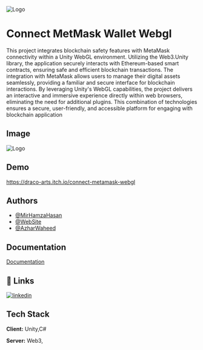 
![Logo](https://dracoarts-logo.s3.eu-north-1.amazonaws.com/DracoArts.png)


# Connect MetMask Wallet Webgl

This project integrates blockchain safety features with MetaMask connectivity within a Unity WebGL environment. Utilizing the Web3.Unity library, the application securely interacts with Ethereum-based smart contracts, ensuring safe and efficient blockchain transactions. The integration with MetaMask allows users to manage their digital assets seamlessly, providing a familiar and secure interface for blockchain interactions. By leveraging Unity's WebGL capabilities, the project delivers an interactive and immersive experience directly within web browsers, eliminating the need for additional plugins. This combination of technologies ensures a secure, user-friendly, and accessible platform for engaging with blockchain application


## Image
![Logo](https://dracoarts-logo.s3.eu-north-1.amazonaws.com/Referance.png)

## Demo

https://draco-arts.itch.io/connect-metamask-webgl


## Authors

- [@MirHamzaHasan](https://github.com/MirHamzaHasan)
- [@WebSite](https://mirhamzahasan.com)
 - [@AzharWaheed](https://github.com/AzharKhemta)

## Documentation

[Documentation](https://docs.gaming.chainsafe.io/current/getting-started/)


## 🔗 Links
[![linkedin](https://img.shields.io/badge/linkedin-0A66C2?style=for-the-badge&logo=linkedin&logoColor=white)](https://www.linkedin.com/in/mirhamzahasan/)


## Tech Stack

**Client:** Unity,C#

**Server:** Web3,

